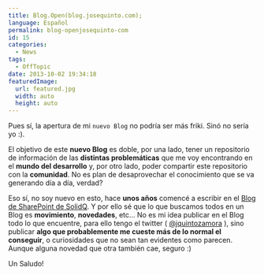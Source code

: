 ```yaml
---
title: Blog.Open(blog.josequinto.com);
language: Español
permalink: blog-openjosequinto-com
id: 15
categories:
  - News
tags:
  - OffTopic
date: 2013-10-02 19:34:18
featuredImage: 
  url: featured.jpg
  width: auto
  height: auto
---
```


Pues sí, la apertura de mi `nuevo Blog` no podría ser más friki. Sinó no sería yo :).

El objetivo de este **nuevo Blog** es doble, por una lado, tener un repositorio de información de las **distintas problemáticas** que me voy encontrando en el **mundo del desarrollo** y, por otro lado, poder compartir este repositorio con la **comunidad**. No es plan de desaprovechar el conocimiento que se va generando día a día, verdad?

Eso sí, no soy nuevo en esto, hace **unos años** comencé a escribir en el [Blog de SharePoint de SolidQ](http://blogs.solidq.com/en/author/jquinto). Y por ello sé que lo que buscamos todos en un Blog es **movimiento**, **novedades**, etc... No es mi idea publicar en el Blog todo lo que encuentre, para ello tengo el twitter ( [@jquintozamora](https://twitter.com/jquintozamora) ), sino publicar **algo que probablemente me cueste más de lo normal el conseguir**, o curiosidades que no sean tan evidentes como parecen. Aunque alguna novedad que otra también cae, seguro :)

Un Saludo!
